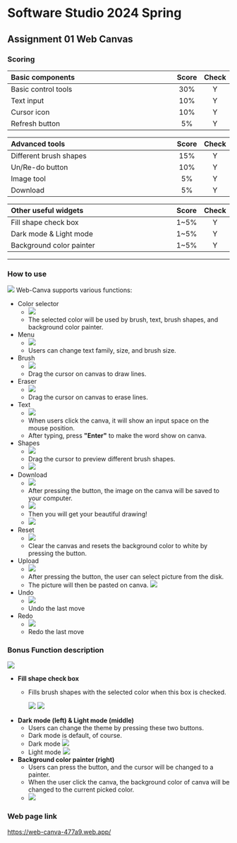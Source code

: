 # Software Studio 2024 Spring
## Assignment 01 Web Canvas


### Scoring

| **Basic components**                             | **Score** | **Check** |
| :----------------------------------------------- | :-------: | :-------: |
| Basic control tools                              | 30%       | Y         |
| Text input                                       | 10%       | Y         |
| Cursor icon                                      | 10%       | Y         |
| Refresh button                                   | 5%       | Y         |

| **Advanced tools**                               | **Score** | **Check** |
| :----------------------------------------------- | :-------: | :-------: |
| Different brush shapes                           | 15%       | Y         |
| Un/Re-do button                                  | 10%       | Y         |
| Image tool                                       | 5%        | Y         |
| Download                                         | 5%        | Y         |

| **Other useful widgets**                         | **Score** | **Check** |
| :----------------------------------------------- | :-------: | :-------: |
| Fill shape check box                                  | 1~5%     | Y         |
| Dark mode & Light mode                                  | 1~5%     | Y         |
| Background color painter                                 | 1~5%     | Y         |


---

### How to use 

![](https://i.imgur.com/S464MdD.png)
Web-Canva supports various functions:

- Color selector
  - ![](https://i.imgur.com/9HxDhDD.png)
  - The selected color will be used by brush, text, brush shapes, and background color painter.
- Menu
  - ![](https://i.imgur.com/9w6Ijne.png)
  - Users can change text family, size, and brush size.
- Brush
  - ![](https://i.imgur.com/FK9qtNZ.png)
  - Drag the cursor on canvas to draw lines.
- Eraser
  - ![](https://i.imgur.com/LXFfEtz.png)
  - Drag the cursor on canvas to erase lines.
- Text
  - ![](https://i.imgur.com/Yw1jmct.png)
  - When users click the canva, it will show an input space on the mouse position.
  - After typing, press **"Enter"** to make the word show on canva.
- Shapes
  - ![](https://i.imgur.com/2M4YuI8.png)
  - Drag the cursor to preview different brush shapes.
  - ![](https://i.imgur.com/KDO28De.png)
- Download
  - ![](https://i.imgur.com/bwMmvXf.png)
  - After pressing the button, the image on the canva will be saved to your computer.
  - ![](https://i.imgur.com/xhWL3uH.png)
  - Then you will get your beautiful drawing!
  - ![](https://i.imgur.com/YlvMele.png)
- Reset
  - ![](https://i.imgur.com/zMWtPwa.png)
  - Clear the canvas and resets the background color to white by pressing the button.
- Upload
  - ![](https://i.imgur.com/7ihBqXA.png)
  - After pressing the button, the user can select picture from the disk.
  - The picture will then be pasted on canva.
        ![](https://i.imgur.com/HmDAeYd.png)
- Undo
  - ![](https://i.imgur.com/R5bih06.png)
  - Undo the last move
- Redo
  - ![](https://i.imgur.com/WwkODDM.png)
  - Redo the last move

### Bonus Function description


   ![](https://i.imgur.com/ZienN65.png) 
   - **Fill shape check box**
     - Fills brush shapes with the selected color when this box is checked.

        ![](https://i.imgur.com/0NUT27J.png)
            ![](https://i.imgur.com/PGbDuc1.png)
   - **Dark mode (left) & Light mode (middle)**
     - Users can change the theme by pressing these two buttons.
     - Dark mode is default, of course.
     - Dark mode
    ![](https://i.imgur.com/V7FWsPE.png)
     - Light mode 
    ![](https://i.imgur.com/cymDsjB.png)
   - **Background color painter (right)**
     - Users can press the button, and the cursor will be changed to a painter.
     - When the user click the canva, the background color of canva will be changed to the current picked color.
     - ![](https://i.imgur.com/SAgW79s.png)

### Web page link

    
https://web-canva-477a9.web.app/

<style>
table th{
    width: 100%;
}
</style>
